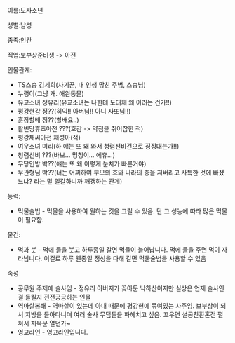 이름:도사소년

성별:남성

종족:인간

직업:보부상준비생 -> 아전

인물관계:
* TS스승 김세희(사기꾼, 내 인생 망친 주범, 스승님)
* 누렁이(그냥 개. 애완동물)
* 유교소녀 정유리(유교소녀는 나한테 도대체 왜 이러는 건가!!)
* 평강현감 정??(히익!! 아버님!! 아니 사또님!!)
* 훈장할배 정??(할배요..)
* 활빈당휴즈아전 ???(호감 -> 약점을 쥐어잡힌 적)
* 평강채씨아전 채성아(적)
* 여우소녀 미리(하 얘는 또 왜 와서 청렴선비건으로 징징대는가!!)
* 청렴선비 ???(바보... 멍청이... 에휴...)
* 무당인방 박??(얘는 또 왜 이렇게 눈치가 빠른거야)
* 무관형님 박??(너는 어찌하여 부모의 효와 나라의 충을 저버리고 사특한 것에 빠졌느냐? 라는 말 일갈하니까 깨갱하는 관계)

능력:
* 먹물술법 - 먹물을 사용하여 원하는 것을 그릴 수 있음. 단 그 성능에 따라 많은 먹물이 필요함.

물건:
* 먹과 붓 - 먹에 물을 붓고 하루종일 갈면 먹물이 늘어납니다. 먹에 물을 주면 먹이 자라납니다. 이걸로 하루 웬종일 정성을 다해 갈면 먹물술법을 사용할 수 있음

속성
* 공무원 주제에 술사임 - 정유리 아버지가 꽂아둔 낙하산이지만 실상은 언제 술사인 걸 들킬지 전전긍긍하는 인물
* 역마살봉쇄 - 역마살이 있는데 아내 때문에 평강현에 묶여있는 사주임. 보부상이 되서 지방을 돌아다니며 여러 술사 무덤들을 파헤치고 싶음. 꼬우면 설공찬환혼전 펼쳐서 지옥문 열던가~
* 영고라인 - 영고라인입니다.
